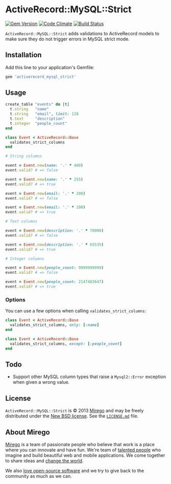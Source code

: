 # ActiveRecord::MySQL::Strict

[![Gem Version](https://badge.fury.io/rb/activerecord_mysql_strict.png)](https://rubygems.org/gems/activerecord_mysql_strict)
[![Code Climate](https://codeclimate.com/github/mirego/activerecord_mysql_strict.png)](https://codeclimate.com/github/mirego/activerecord_mysql_strict)
[![Build Status](https://travis-ci.org/mirego/activerecord_mysql_strict.png?branch=master)](https://travis-ci.org/mirego/activerecord_mysql_strict)

`ActiveRecord::MySQL::Strict` adds validations to ActiveRecord models to make sure they do not trigger errors in MySQL strict mode.

## Installation

Add this line to your application's Gemfile:

```ruby
gem 'activerecord_mysql_strict'
```

## Usage

```ruby
create_table "events" do |t|
  t.string   "name"
  t.string   "email", limit: 128
  t.text     "description"
  t.integer  "people_count"
end

class Event < ActiveRecord::Base
  validates_strict_columns
end

# String columns

event = Event.new(name: '.' * 400)
event.valid? # => false

event = Event.new(name: '.' * 255)
event.valid? # => true

event = Event.new(email: '.' * 200)
event.valid? # => false

event = Event.new(email: '.' * 100)
event.valid? # => true

# Text columns

event = Event.new(description: '.' * 70000)
event.valid? # => false

event = Event.new(description: '.' * 65535)
event.valid? # => true

# Integer columns

event = Event.new(people_count: 9999999999)
event.valid? # => false

event = Event.new(people_count: 2147483647)
event.valid? # => true
```

### Options

You can use a few options when calling `validates_strict_columns`:

```ruby
class Event < ActiveRecord::Base
  validates_strict_columns, only: [:name]
end

class Event < ActiveRecord::Base
  validates_strict_columns, except: [:people_count]
end
```

## Todo

* Support other MySQL column types that raise a `Mysql2::Error` exception when given a wrong value.

## License

`ActiveRecord::MySQL::Strict` is © 2013 [Mirego](http://www.mirego.com) and may be freely distributed under the [New BSD license](http://opensource.org/licenses/BSD-3-Clause).  See the [`LICENSE.md`](https://github.com/mirego/activerecord_mysql_strict/blob/master/LICENSE.md) file.

## About Mirego

[Mirego](http://mirego.com) is a team of passionate people who believe that work is a place where you can innovate and have fun. We're team of [talented people](http://life.mirego.com) who imagine and build beautiful web and mobile applications. We come together to share ideas and [change the world](http://mirego.org).

We also [love open-source software](http://open.mirego.com) and we try to give back to the community as much as we can.
